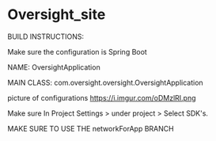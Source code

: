 # Oversight_site

BUILD INSTRUCTIONS:

Make sure the configuration is Spring Boot

NAME: OversightApplication

MAIN CLASS: com.oversight.oversight.OversightApplication


picture of configurations
https://i.imgur.com/oDMzlRI.png

Make sure In Project Settings > under project > Select SDK's.

MAKE SURE TO USE THE networkForApp BRANCH
